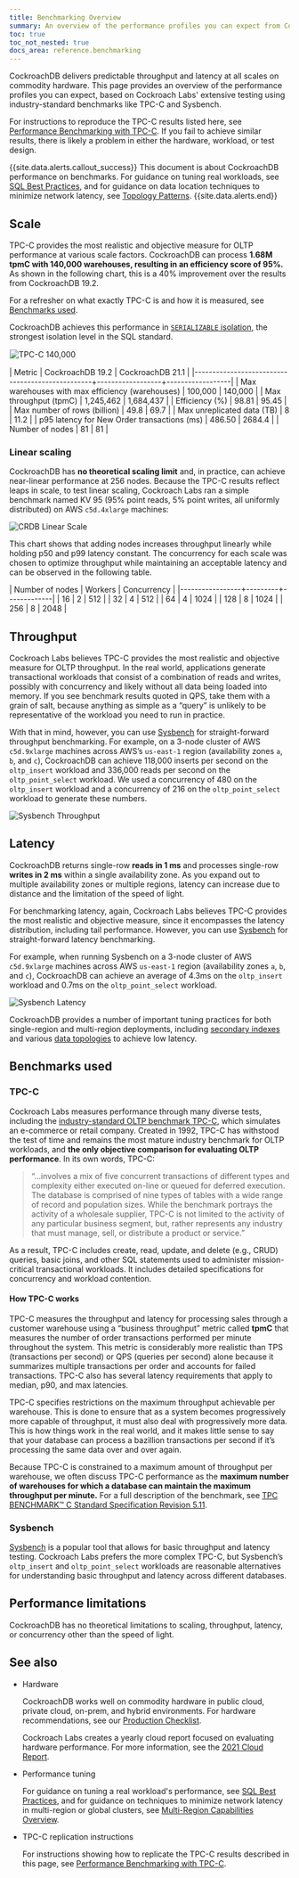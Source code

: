 ```yaml
---
title: Benchmarking Overview
summary: An overview of the performance profiles you can expect from CockroachDB.
toc: true
toc_not_nested: true
docs_area: reference.benchmarking
---
```


CockroachDB delivers predictable throughput and latency at all scales on commodity hardware. This page provides an overview of the performance profiles you can expect, based on Cockroach Labs' extensive testing using industry-standard benchmarks like TPC-C and Sysbench.

For instructions to reproduce the TPC-C results listed here, see [Performance Benchmarking with TPC-C](performance-benchmarking-with-tpcc-large.html). If you fail to achieve similar results, there is likely a problem in either the hardware, workload, or test design.

{{site.data.alerts.callout_success}}
This document is about CockroachDB performance on benchmarks. For guidance on tuning real workloads, see [SQL Best Practices](performance-best-practices-overview.html), and for guidance on data location techniques to minimize network latency, see [Topology Patterns](topology-patterns.html).
{{site.data.alerts.end}}

## Scale

TPC-C provides the most realistic and objective measure for OLTP performance at various scale factors. CockroachDB can process **1.68M tpmC with 140,000 warehouses, resulting in an efficiency score of 95%.** As shown in the following chart, this is a 40% improvement over the results from CockroachDB 19.2.

For a refresher on what exactly TPC-C is and how it is measured, see [Benchmarks used](#benchmarks-used).

CockroachDB achieves this performance in [`SERIALIZABLE` isolation](demo-serializable.html), the strongest isolation level in the SQL standard.

<img src="{{ 'images/v21.2/tpcc140k.png' | relative_url }}" alt="TPC-C 140,000" style="border:1px solid #eee;max-width:100%" />

| Metric                                          | CockroachDB 19.2 | CockroachDB 21.1 |
|-------------------------------------------------+------------------+------------------|
| Max warehouses with max efficiency (warehouses) |          100,000 |          140,000 |
| Max throughput (tpmC)                           |        1,245,462 |        1,684,437 |
| Efficiency (%)                                  |            98.81 |            95.45 |
| Max number of rows (billion)                    |             49.8 |             69.7 |
| Max unreplicated data (TB)                      |                8 |             11.2 |
| p95 latency for New Order transactions (ms)     |           486.50 |           2684.4 |
| Number of nodes                                 |               81 |               81 |

### Linear scaling

CockroachDB has **no theoretical scaling limit** and, in practice, can achieve near-linear performance at 256 nodes. Because the TPC-C results reflect leaps in scale, to test linear scaling, Cockroach Labs ran a simple benchmark named KV 95 (95% point reads, 5% point writes, all uniformly distributed) on AWS `c5d.4xlarge` machines:

<img src="{{ 'images/v21.2/linearscale.png' | relative_url }}" alt="CRDB Linear Scale" style="max-width:100%" />

This chart shows that adding nodes increases throughput linearly while holding p50 and p99 latency constant. The concurrency for each scale was chosen to optimize throughput while maintaining an acceptable latency and can be observed in the following table.

| Number of nodes | Workers | Concurrency |
|-----------------+---------+-------------|
|              16 |       2 |         512 |
|              32 |       4 |         512 |
|              64 |       4 |        1024 |
|             128 |       8 |        1024 |
|             256 |       8 |        2048 |

## Throughput

Cockroach Labs believes TPC-C provides the most realistic and objective measure for OLTP throughput. In the real world, applications generate transactional workloads that consist of a combination of reads and writes, possibly with concurrency and likely without all data being loaded into memory. If you see benchmark results quoted in QPS, take them with a grain of salt, because anything as simple as a “query” is unlikely to be representative of the workload you need to run in practice.

With that in mind, however, you can use [Sysbench](https://github.com/akopytov/sysbench) for straight-forward throughput benchmarking. For example, on a 3-node cluster of AWS `c5d.9xlarge` machines across AWS’s `us-east-1` region (availability zones `a`, `b`, and `c`), CockroachDB can achieve 118,000 inserts per second on the `oltp_insert` workload and 336,000 reads per second on the `oltp_point_select` workload. We used a concurrency of 480 on the `oltp_insert` workload and a concurrency of 216 on the `oltp_point_select` workload to generate these numbers.

<img src="{{ 'images/v21.2/sysbench-throughput.png' | relative_url }}" alt="Sysbench Throughput" style="max-width:100%" />

## Latency

CockroachDB returns single-row **reads in 1 ms** and processes single-row **writes in 2 ms** within a single availability zone. As you expand out to multiple availability zones or multiple regions, latency can increase due to distance and the limitation of the speed of light.

For benchmarking latency, again, Cockroach Labs believes TPC-C provides the most realistic and objective measure, since it encompasses the latency distribution, including tail performance. However, you can use [Sysbench](https://github.com/akopytov/sysbench) for straight-forward latency benchmarking.

For example, when running Sysbench on a 3-node cluster of AWS `c5d.9xlarge` machines across AWS `us-east-1` region (availability zones `a`, `b`, and `c`), CockroachDB can achieve an average of 4.3ms on the `oltp_insert` workload and 0.7ms on the `oltp_point_select` workload.

<img src="{{ 'images/v21.2/sysbench-latency.png' | relative_url }}" alt="Sysbench Latency" style="max-width:100%" />

CockroachDB provides a number of important tuning practices for both single-region and multi-region deployments, including [secondary indexes](indexes.html) and various [data topologies](topology-patterns.html) to achieve low latency.

## Benchmarks used

### TPC-C

Cockroach Labs measures performance through many diverse tests, including the [industry-standard OLTP benchmark TPC-C](http://www.tpc.org/tpcc/), which simulates an e-commerce or retail company. Created in 1992, TPC-C has withstood the test of time and remains the most mature industry benchmark for OLTP workloads, and **the only objective comparison for evaluating OLTP performance**. In its own words, TPC-C:

>“…involves a mix of five concurrent transactions of different types and complexity either executed on-line or queued for deferred execution. The database is comprised of nine types of tables with a wide range of record and population sizes. While the benchmark portrays the activity of a wholesale supplier, TPC-C is not limited to the activity of any particular business segment, but, rather represents any industry that must manage, sell, or distribute a product or service.”

As a result, TPC-C includes create, read, update, and delete (e.g., CRUD) queries, basic joins, and other SQL statements used to administer mission-critical transactional workloads. It includes detailed specifications for concurrency and workload contention.

#### How TPC-C works

TPC-C measures the throughput and latency for processing sales through a customer warehouse using a “business throughput” metric called **tpmC** that measures the number of order transactions performed per minute throughout the system. This metric is considerably more realistic than TPS (transactions per second) or QPS (queries per second) alone because it summarizes multiple transactions per order and accounts for failed transactions. TPC-C also has several latency requirements that apply to median, p90, and max latencies.

TPC-C specifies restrictions on the maximum throughput achievable per warehouse. This is done to ensure that as a system becomes progressively more capable of throughput, it must also deal with progressively more data. This is how things work in the real world, and it makes little sense to say that your database can process a bazillion transactions per second if it’s processing the same data over and over again.

Because TPC-C is constrained to a maximum amount of throughput per warehouse, we often discuss TPC-C performance as the **maximum number of warehouses for which a database can maintain the maximum throughput per minute.** For a full description of the benchmark, see [TPC BENCHMARK™ C Standard Specification Revision 5.11](http://www.tpc.org/tpc_documents_current_versions/pdf/tpc-c_v5.11.0.pdf).

### Sysbench

[Sysbench](https://github.com/akopytov/sysbench) is a popular tool that allows for basic throughput and latency testing. Cockroach Labs prefers the more complex TPC-C, but Sysbench’s `oltp_insert` and `oltp_point_select` workloads are reasonable alternatives for understanding basic throughput and latency across different databases.

## Performance limitations

CockroachDB has no theoretical limitations to scaling, throughput, latency, or concurrency other than the speed of light.

## See also

- Hardware

    CockroachDB works well on commodity hardware in public cloud, private cloud, on-prem, and hybrid environments. For hardware recommendations, see our [Production Checklist](recommended-production-settings.html#hardware).

    Cockroach Labs creates a yearly cloud report focused on evaluating hardware performance. For more information, see the [2021 Cloud Report](https://www.cockroachlabs.com/blog/2021-cloud-report/).

- Performance tuning

    For guidance on tuning a real workload's performance, see [SQL Best Practices](performance-best-practices-overview.html), and for guidance on techniques to minimize network latency in multi-region or global clusters, see [Multi-Region Capabilities Overview](multiregion-overview.html).

- TPC-C replication instructions

    For instructions showing how to replicate the TPC-C results described in this page, see [Performance Benchmarking with TPC-C](performance-benchmarking-with-tpcc-large.html).
